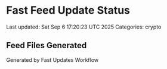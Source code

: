 # Fast Feed Update Status
Last updated: Sat Sep  6 17:20:23 UTC 2025
Categories: crypto

## Feed Files Generated

Generated by Fast Updates Workflow
